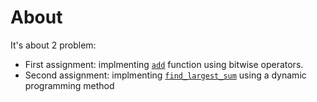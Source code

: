 # About
It's about 2 problem:
- First assignment: implmenting [`add`](./assignment1/README.md) function using bitwise operators.
- Second assignment: implmenting [`find_largest_sum`](./assignment2/README.md) using a dynamic programming method